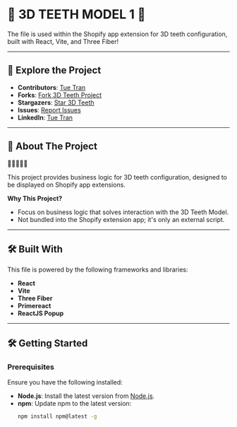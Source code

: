 # 🦷 3D TEETH MODEL 1 🦷 

The file is used within the Shopify app extension for 3D teeth configuration, built with React, Vite, and Three Fiber!

---

## 🚀 Explore the Project
- **Contributors**: [Tue Tran](https://linkedin.com/in/tuetran87)
- **Forks**: [Fork 3D Teeth Project](https://github.com/tuetd/teethDiamond3D/fork)
- **Stargazers**: [Star 3D Teeth](https://github.com/tuetd/teethDiamond3D/stargazers)
- **Issues**: [Report Issues](https://github.com/tuetd/teethDiamond3D/issues)
- **LinkedIn**: [Tue Tran](https://linkedin.com/in/tuetran87)

---

## 📖 About The Project

**🦷🦷🦷🦷🦷**

This project provides business logic for 3D teeth configuration, designed to be displayed on Shopify app extensions.

**Why This Project?**
- Focus on business logic that solves interaction with the 3D Teeth Model.
- Not bundled into the Shopify extension app; it's only an external script.
---

## 🛠️ Built With
This file is powered by the following frameworks and libraries:
- **React**
- **Vite**
- **Three Fiber**
- **Primereact**
- **ReactJS Popup**

---

## 🛠️ Getting Started

### **Prerequisites**
Ensure you have the following installed:
- **Node.js**: Install the latest version from [Node.js](https://nodejs.org/).
- **npm**: Update npm to the latest version:
  ```bash
  npm install npm@latest -g
